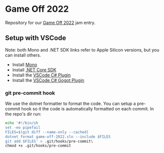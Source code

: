 # Game Off 2022

Repository for our [Game Off 2022](https://itch.io/jam/game-off-2022) jam entry.

## Setup with VSCode

Note: both Mono and .NET SDK links refer to Apple Silicon versions, but you can install others.

- Install [Mono](https://www.mono-project.com/download/stable/#download-mac)
- Install [.NET Core SDK](https://dotnet.microsoft.com/en-us/download/dotnet/thank-you/sdk-6.0.402-macos-arm64-installer?journey=vs-code)
- Install the [VSCode C# Plugin](https://marketplace.visualstudio.com/items?itemName=ms-dotnettools.csharp)
- Install the [VSCode C# Gogot Plugin](https://marketplace.visualstudio.com/items?itemName=neikeq.godot-csharp-vscode)

### git pre-commit hook

We use the dotnet formatter to format the code. You can setup a pre-commit hook
so it the code is automatically formatted on each commit. In the repo's dir run:

```sh
echo '#!/bin/sh
set -eo pipefail
FILES=$(git diff --name-only --cached)
dotnet format game-off-2022.sln --include $FILES
git add $FILES' > .git/hooks/pre-commit\
chmod +x .git/hooks/pre-commit
```

